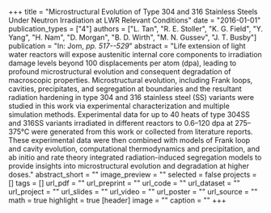 +++
title = "Microstructural Evolution of Type 304 and 316 Stainless Steels Under Neutron Irradiation at LWR Relevant Conditions"
date = "2016-01-01"
publication_types = ["4"]
authors = ["L. Tan", "R. E. Stoller", "K. G. Field", "Y. Yang", "H. Nam", "D. Morgan", "B. D. Wirth", "M. N. Gussev", "J. T. Busby"]
publication = "In: Jom, _pp. 517--529_"
abstract = "Life extension of light water reactors will expose austenitic internal core components to irradiation damage levels beyond 100 displacements per atom (dpa), leading to profound microstructural evolution and consequent degradation of macroscopic properties. Microstructural evolution, including Frank loops, cavities, precipitates, and segregation at boundaries and the resultant radiation hardening in type 304 and 316 stainless steel (SS) variants were studied in this work via experimental characterization and multiple simulation methods. Experimental data for up to 40 heats of type 304SS and 316SS variants irradiated in different reactors to 0.6–120 dpa at 275–375°C were generated from this work or collected from literature reports. These experimental data were then combined with models of Frank loop and cavity evolution, computational thermodynamics and precipitation, and ab initio and rate theory integrated radiation-induced segregation models to provide insights into microstructural evolution and degradation at higher doses."
abstract_short = ""
image_preview = ""
selected = false
projects = []
tags = []
url_pdf = ""
url_preprint = ""
url_code = ""
url_dataset = ""
url_project = ""
url_slides = ""
url_video = ""
url_poster = ""
url_source = ""
math = true
highlight = true
[header]
image = ""
caption = ""
+++
